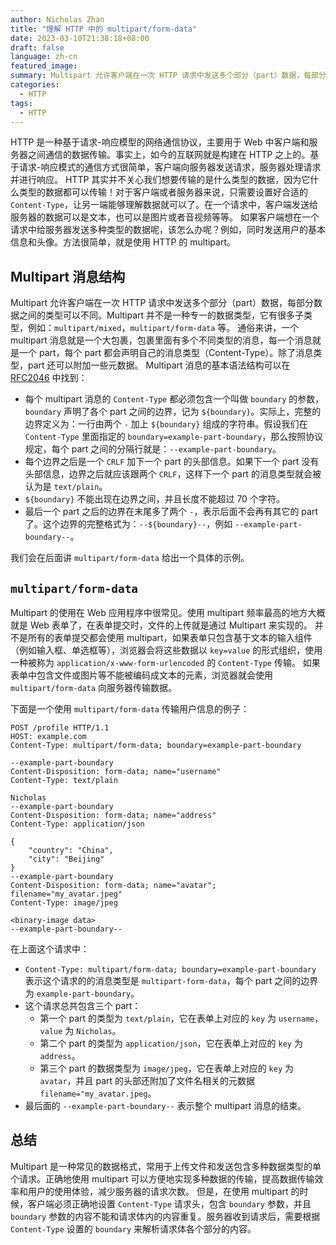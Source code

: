 ```yaml
---
author: Nicholas Zhan
title: "理解 HTTP 中的 multipart/form-data"
date: 2023-03-10T21:38:18+08:00
draft: false
language: zh-cn
featured_image:
summary: Multipart 允许客户端在一次 HTTP 请求中发送多个部分（part）数据，每部分数据之间的类型可以不同。通俗来讲，一个 multipart 消息就是一个大包裹，包裹里面有多个不同类型的消息，每一个消息就是一个 part，每个 part 都会声明自己的消息类型（Content-Type）。除了消息类型，part 还可以附加一些元数据。
categories:
  - HTTP
tags:
  - HTTP
---
```


HTTP 是一种基于请求-响应模型的网络通信协议，主要用于 Web 中客户端和服务器之间通信的数据传输。事实上，如今的互联网就是构建在 HTTP 之上的。基于请求-响应模式的通信方式很简单，客户端向服务器发送请求，服务器处理请求并进行响应。
HTTP 其实并不关心我们想要传输的是什么类型的数据，因为它什么类型的数据都可以传输！对于客户端或者服务器来说，只需要设置好合适的 `Content-Type`，让另一端能够理解数据就可以了。在一个请求中，客户端发送给服务器的数据可以是文本，也可以是图片或者音视频等等。
如果客户端想在一个请求中给服务器发送多种类型的数据呢，该怎么办呢？例如，同时发送用户的基本信息和头像。方法很简单，就是使用 HTTP 的 multipart。

## Multipart 消息结构

Multipart 允许客户端在一次 HTTP 请求中发送多个部分（part）数据，每部分数据之间的类型可以不同。Multipart 并不是一种专一的数据类型，它有很多子类型，例如：`multipart/mixed`，`multipart/form-data` 等。
通俗来讲，一个 multipart 消息就是一个大包裹，包裹里面有多个不同类型的消息，每一个消息就是一个 part，每个 part 都会声明自己的消息类型（Content-Type）。除了消息类型，part 还可以附加一些元数据。
Multipart 消息的基本语法结构可以在 [RFC2046](https://datatracker.ietf.org/doc/html/rfc2046#section-5.1.1) 中找到：
* 每个 multipart 消息的 `Content-Type` 都必须包含一个叫做 `boundary` 的参数，`boundary` 声明了各个 part 之间的边界，记为 `${boundary}`。实际上，完整的边界定义为：一行由两个 `-` 加上 `${boundary}` 组成的字符串。假设我们在 `Content-Type` 里面指定的 `boundary=example-part-boundary`，那么按照协议规定，每个 part 之间的分隔行就是：`--example-part-boundary`。
* 每个边界之后是一个 `CRLF` 加下一个 part 的头部信息。如果下一个 part 没有头部信息，边界之后就应该跟两个 `CRLF`，这样下一个 part 的消息类型就会被认为是 `text/plain`。
* `${boundary}` 不能出现在边界之间，并且长度不能超过 70 个字符。
* 最后一个 part 之后的边界在末尾多了两个 `-`，表示后面不会再有其它的 part 了。这个边界的完整格式为：`--${boundary}--`，例如 `--example-part-boundary--`。

我们会在后面讲 `multipart/form-data` 给出一个具体的示例。

## `multipart/form-data`

Multipart 的使用在 Web 应用程序中很常见。使用 multipart 频率最高的地方大概就是 Web 表单了，在表单提交时，文件的上传就是通过 Multipart 来实现的。
并不是所有的表单提交都会使用 multipart，如果表单只包含基于文本的输入组件（例如输入框、单选框等），浏览器会将这些数据以 `key=value` 的形式组织，使用一种被称为 `application/x-www-form-urlencoded` 的 `Content-Type` 传输。
如果表单中包含文件或图片等不能被编码成文本的元素，浏览器就会使用 `multipart/form-data` 向服务器传输数据。

下面是一个使用 `multipart/form-data` 传输用户信息的例子：
```text
POST /profile HTTP/1.1
HOST: example.com
Content-Type: multipart/form-data; boundary=example-part-boundary

--example-part-boundary
Content-Disposition: form-data; name="username"
Content-Type: text/plain

Nicholas
--example-part-boundary
Content-Disposition: form-data; name="address"
Content-Type: application/json

{
    "country": "China",
    "city": "Beijing"
}
--example-part-boundary
Content-Disposition: form-data; name="avatar"; filename="my_avatar.jpeg"
Content-Type: image/jpeg

<binary-image data>
--example-part-boundary--
```

在上面这个请求中：
* `Content-Type: multipart/form-data; boundary=example-part-boundary` 表示这个请求的的消息类型是 `multipart-form-data`，每个 part 之间的边界为 `example-part-boundary`。
* 这个请求总共包含三个 part：
  * 第一个 part 的类型为 `text/plain`，它在表单上对应的 `key` 为 `username`，`value` 为 `Nicholas`。
  * 第二个 part 的类型为 `application/json`，它在表单上对应的 `key` 为 `address`。
  * 第三个 part 的数据类型为 `image/jpeg`，它在表单上对应的 `key` 为 `avatar`，并且 part 的头部还附加了文件名相关的元数据 `filename="my_avatar.jpeg`。
* 最后面的 `--example-part-boundary--` 表示整个 multipart 消息的结束。

## 总结

Multipart 是一种常见的数据格式，常用于上传文件和发送包含多种数据类型的单个请求。正确地使用 multipart 可以方便地实现多种数据的传输，提高数据传输效率和用户的使用体验，减少服务器的请求次数。
但是，在使用 multipart 的时候，客户端必须正确地设置 `Content-Type` 请求头，包含 `boundary` 参数，并且 `boundary` 参数的内容不能和请求体内的内容重复。服务器收到请求后，需要根据 `Content-Type` 设置的 `boundary` 来解析请求体各个部分的内容。







